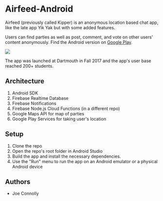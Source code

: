 


# Airfeed-Android

Airfeed (previously called Kipper) is an anonymous location based chat app, like the late app Yik Yak but with some added features. 

Users can find parties as well as post, comment, and vote on other users' content anonymously. Find the Android version on [Google Play](https://play.google.com/store/apps/details?id=com.artfara.apps.kipper). 

![](https://i.imgur.com/wLajyqS.png)



The app was launched at Dartmouth in Fall 2017 and the app's user base reached 200+ students.


## Architecture

1) Android SDK
2) Firebase Realtime Database
3) Firebase Notifications
4) Firebase Node.js Cloud Functions (in a different repo)
5) Google Maps API for map of parties
6) Google Play Services for taking user's location


## Setup

1) Clone the repo
2) Open the repo's root folder in Android Studio
3) Build the app and install the necessary dependencies.   
4) Use the "Run" menu to run the app on an Android emulator or a physical Android device

## Authors
* Joe Connolly

